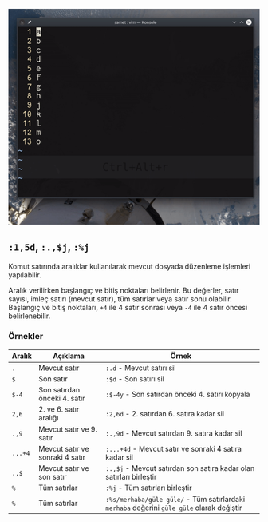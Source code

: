 ![](61.gif)

## `:1,5d`, `:.,$j`, `:%j`

Komut satırında aralıklar kullanılarak mevcut dosyada düzenleme işlemleri yapılabilir. 

Aralık verilirken başlangıç ve bitiş noktaları belirlenir. Bu değerler, satır sayısı, imleç satırı (mevcut satır), tüm satırlar veya satır sonu olabilir. Başlangıç ve bitiş noktaları, `+4` ile 4 satır sonrası veya `-4` ile 4 satır öncesi belirlenebilir. 


### Örnekler 

| Aralık | Açıklama | Örnek |
| -------- | -------- | -------- |
| `.`     | Mevcut satır     | `:.d` - Mevcut satırı sil     |
| `$`     | Son satır     | `:$d` - Son satırı sil     |
| `$-4`     | Son satırdan önceki 4. satır     | `:$-4y` - Son satırdan önceki 4. satırı kopyala     |
| `2,6`     | 2. ve 6. satır aralığı     | `:2,6d` - 2. satırdan 6. satıra kadar sil     |
| `.,9`     | Mevcut satır ve 9. satır     | `:.,9d` - Mevcut satırdan 9. satıra kadar sil    |
| `.,.+4`     | Mevcut satır ve sonraki 4 satır      | `:.,.+4d` - Mevcut satır ve sonraki 4 satıra kadar sil |
| `.,$`     | Mevcut satır ve son satır      | `:.,$j` - Mevcut satırdan son satıra kadar olan satırları birleştir |
| `%`     | Tüm satırlar      | `:%j` - Tüm satırları birleştir |
| `%`     | Tüm satırlar      | `:%s/merhaba/güle güle/` - Tüm satırlardaki `merhaba` değerini `güle güle` olarak değiştir |
